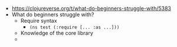 - https://clojureverse.org/t/what-do-beginners-struggle-with/5383
- What do beginners struggle with?
	- Require syntax
		- `(ns test (:require [... :as ...]))`
	- Knowledge of the core library
	-